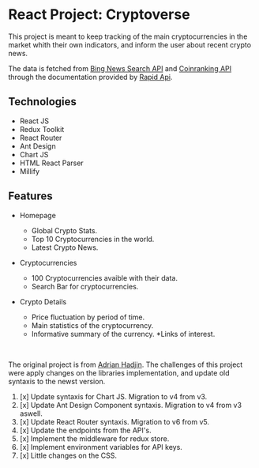 # React Project: Cryptoverse

This project is meant to keep tracking of the main cryptocurrencies in the market whith their own indicators, and inform the user about recent crypto news.

The data is fetched from [Bing News Search API](https://rapidapi.com/microsoft-azure-org-microsoft-cognitive-services/api/bing-news-search1/) and [Coinranking API](https://rapidapi.com/Coinranking/api/coinranking1/) through the documentation provided by [Rapid Api](https://rapidapi.com/hub).

## Technologies

- React JS
- Redux Toolkit
- React Router
- Ant Design
- Chart JS
- HTML React Parser
- Millify


## Features

- Homepage
    * Global Crypto Stats.
    * Top 10 Cryptocurrencies in the world.
    * Latest Crypto News.

- Cryptocurrencies
    * 100 Cryptocurrencies avaible with their data.
    * Search Bar for cryptocurrencies.

- Crypto Details
    * Price fluctuation by period of time.
    * Main statistics of the cryptocurrency.
    * Informative summary of the currency.
    *Links of interest.  
      
<br>    

The original project is from [Adrian Hadjin](https://github.com/adrianhajdin). The challenges of this project were apply changes on the libraries implementation, and update old syntaxis to the newst version. 

1. [x] Update syntaxis for Chart JS. Migration to v4 from v3.
2. [x] Update Ant Design Component syntaxis. Migration to v4 from v3 aswell.
3. [x] Update React Router syntaxis. Migration to v6 from v5.
4. [x] Update the endpoints from the API's.
5. [x] Implement the middleware for redux store.
6. [x] Implement environment variables for API keys.
7. [x] Little changes on the CSS.




